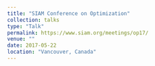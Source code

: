 ```yaml
---
title: "SIAM Conference on Optimization"
collection: talks
type: "Talk"
permalink: https://www.siam.org/meetings/op17/
venue: ""
date: 2017-05-22
location: "Vancouver, Canada"
---
```


